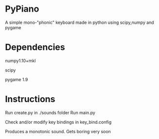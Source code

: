 # PyPiano
A simple mono-"phonic" keyboard made in python using scipy,numpy and pygame

# Dependencies

numpy1.10+mkl

scipy

pygame 1.9

# Instructions
Run create.py in ./sounds folder
Run main.py

Check and/or modify key bindings in key_bind.config

Produces a monotonic sound. Gets boring very soon

